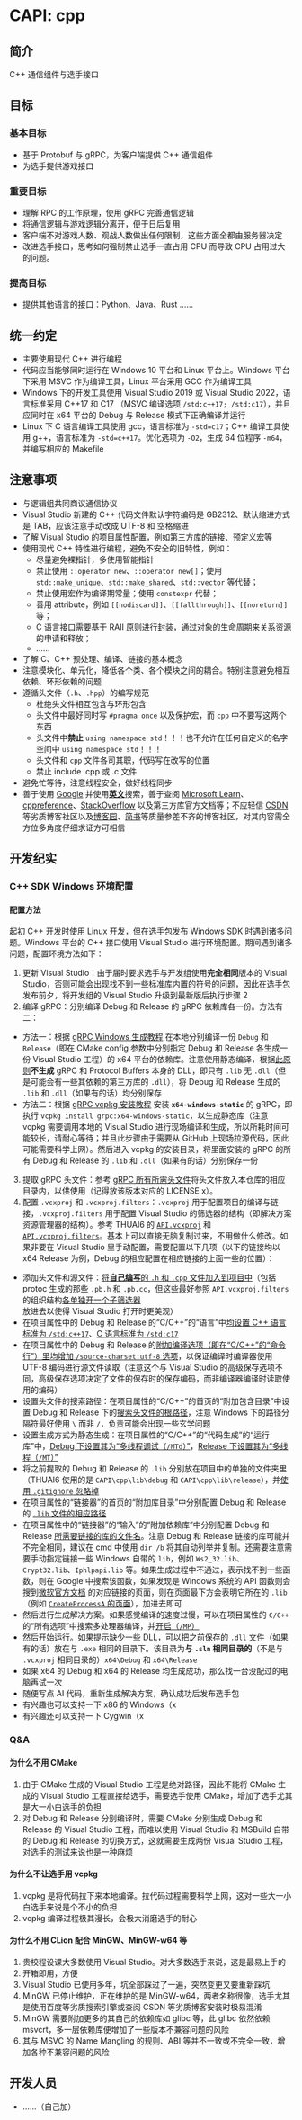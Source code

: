 # CAPI: cpp

## 简介

C++ 通信组件与选手接口

## 目标

### 基本目标

- 基于 Protobuf 与 gRPC，为客户端提供 C++ 通信组件
- 为选手提供游戏接口

### 重要目标

- 理解 RPC 的工作原理，使用 gRPC 完善通信逻辑
- 将通信逻辑与游戏逻辑分离开，便于日后复用
- 客户端不对游戏人数、观战人数做出任何限制，这些方面全都由服务器决定
- 改进选手接口，思考如何强制禁止选手一直占用 CPU 而导致 CPU 占用过大的问题。

### 提高目标

- 提供其他语言的接口：Python、Java、Rust ......

## 统一约定

- 主要使用现代 C++ 进行编程
- 代码应当能够同时运行在 Windows 10 平台和 Linux 平台上。Windows 平台下采用 MSVC 作为编译工具，Linux 平台采用 GCC 作为编译工具
- Windows 下的开发工具使用 Visual Studio 2019 或 Visual Studio 2022，语言标准采用 C++17 和 C17 （MSVC 编译选项 `/std:c++17; /std:c17`），并且应同时在 x64 平台的 Debug 与 Release 模式下正确编译并运行  
- Linux 下 C 语言编译工具使用 gcc，语言标准为 `-std=c17`；C++ 编译工具使用 g++，语言标准为 `-std=c++17`。优化选项为 `-O2`，生成 64 位程序 `-m64`，并编写相应的 Makefile  

## 注意事项

- 与逻辑组共同商议通信协议
- Visual Studio 新建的 C++ 代码文件默认字符编码是 GB2312、默认缩进方式是 TAB，应该注意手动改成 UTF-8 和 空格缩进  
- 了解 Visual Studio 的项目属性配置，例如第三方库的链接、预定义宏等  
- 使用现代 C++ 特性进行编程，避免不安全的旧特性，例如：
  + 尽量避免裸指针，多使用智能指针
  + 禁止使用 `::operator new`、`::operator new[]`；使用 `std::make_unique`、`std::make_shared`、`std::vector` 等代替；
  + 禁止使用宏作为编译期常量；使用 `constexpr` 代替；
  + 善用 attribute，例如 `[[nodiscard]]`、`[[fallthrough]]`、`[[noreturn]]` 等；
  + C 语言接口需要基于 RAII 原则进行封装，通过对象的生命周期来关系资源的申请和释放；
  + ……
- 了解 C、C++ 预处理、编译、链接的基本概念  
- 注意模块化、单元化，降低各个类、各个模块之间的耦合。特别注意避免相互依赖、环形依赖的问题  
- 遵循头文件（`.h`、`.hpp`）的编写规范  
  + 杜绝头文件相互包含与环形包含  
  + 头文件中最好同时写 `#pragma once` 以及保护宏，而 `cpp` 中不要写这两个东西  
  + 头文件中**禁止** `using namespace std`！！！也不允许在任何自定义的名字空间中 `using namespace std`！！！  
  + 头文件和 `cpp` 文件各司其职，代码写在改写的位置  
  + 禁止 include .cpp 或 .c 文件
- 避免忙等待，注意线程安全，做好线程同步  
- 善于使用 [Google](https://www.google.com/) 并使用[**英文**](https://en.wikipedia.org/wiki/American_English)搜索，善于查阅 [Microsoft Learn](https://learn.microsoft.com/)、[cppreference](https://en.cppreference.com/)、[StackOverflow](https://stackoverflow.com/) 以及第三方库官方文档等；不应轻信 [CSDN](https://www.csdn.net/) 等劣质博客社区以及[博客园](https://www.cnblogs.com/)、[简书](https://www.jianshu.com/)等质量参差不齐的博客社区，对其内容需全方位多角度仔细求证方可相信

## 开发纪实

### C++ SDK Windows 环境配置

#### 配置方法

起初 C++ 开发时使用 Linux 开发，但在选手包发布 Windows SDK 时遇到诸多问题。Windows 平台的 C++ 接口使用 Visual Studio 进行环境配置。期间遇到诸多问题，配置环境方法如下：

1. 更新 Visual Studio：由于届时要求选手与开发组使用**完全相同**版本的 Visual Studio，否则可能会出现找不到一些标准库内置的符号的问题，因此在选手包发布前夕，将开发组的 Visual Studio 升级到最新版后执行步骤 2
2. 编译 gRPC：分别编译 Debug 和 Release 的 gRPC 依赖库各一份。方法有二：
  - 方法一：根据 [gRPC Windows 生成教程](https://github.com/grpc/grpc/blob/0b2609a61d50f2dbba4604978ef9243543a2675a/BUILDING.md#windows-using-visual-studio-2019-or-later) 在本地分别编译一份 `Debug` 和 `Release`（即在 CMake config 参数中分别指定 Debug 和 Release 各生成一份 Visual Studio 工程）的 x64 平台的依赖库。注意使用静态编译，根据[此原则](https://github.com/grpc/grpc/blob/0b2609a61d50f2dbba4604978ef9243543a2675a/BUILDING.md#windows-a-note-on-building-shared-libs-dlls)**不生成** gRPC 和 Protocol Buffers 本身的 DLL，即只有 `.lib` 无 `.dll`（但是可能会有一些其依赖的第三方库的 `.dll`），将 Debug 和 Release 生成的 `.lib` 和 `.dll`（如果有的话）均分别保存
  - 方法二：根据 [gRPC vcpkg 安装教程](https://github.com/grpc/grpc/tree/master/src/cpp#install-using-vcpkg-package) 安装 **`x64-windows-static`** 的 gRPC，即执行 `vcpkg install grpc:x64-windows-static`，以生成静态库（注意 vcpkg 需要调用本地的 Visual Studio 进行现场编译和生成，所以所耗时间可能较长，请耐心等待；并且此步骤由于需要从 GitHub 上现场拉源代码，因此可能需要科学上网）。然后进入 vcpkg 的安装目录，将里面安装的 gRPC 的所有 Debug 和 Release 的 `.lib` 和 `.dll`（如果有的话）分别保存一份
3. 提取 gRPC 头文件：参考 [gRPC 所有所需头文件](https://github.com/eesast/THUAI6/tree/217d87aeedf6735e3257acb1e2c70574df45b823/CAPI/cpp/grpc)将头文件放入本仓库的相应目录内，以供使用（记得放该版本对应的 LICENSE x）。
4. 配置 `.vcxproj` 和 `.vcxproj.filters`：`.vcxproj` 用于配置项目的编译与链接，`.vcxproj.filters` 用于配置 Visual Studio 的筛选器的结构（即解决方案资源管理器的结构）。参考 THUAI6 的 [`API.vcxproj`](https://github.com/eesast/THUAI6/blob/ad4db599f97449786e6c910940bf4f69224d5408/CAPI/cpp/API/API.vcxproj) 和 [`API.vcxproj.filters`](https://github.com/eesast/THUAI6/blob/ad4db599f97449786e6c910940bf4f69224d5408/CAPI/cpp/API/API.vcxproj.filters)。基本上可以直接无脑复制过来，不用做什么修改。如果非要在 Visual Studio 里手动配置，需要配置以下几项（以下的链接均以 x64 Release 为例，Debug 的相应配置在相应链接的上面一些的位置）：
  - 添加头文件和源文件：[将**自己编写**的 `.h` 和 `.cpp` 文件加入到项目中](https://github.com/eesast/THUAI6/blob/c8e1fbe299c67a6e101fa02e85bcc971acd0f48b/CAPI/cpp/API/API.vcxproj#L169-L197)（包括 protoc 生成的那些 `.pb.h` 和 `.pb.cc`，但这些最好参照 `API.vcxproj.filters` 的组织结构[各单独开一个子筛选器](https://github.com/eesast/THUAI6/blob/c8e1fbe299c67a6e101fa02e85bcc971acd0f48b/CAPI/cpp/API/API.vcxproj.filters#L16-L21)放进去以使得 Visual Studio 打开时更美观）
  - 在项目属性中的 Debug 和 Release 的“C/C++”的“语言”中[均设置 C++ 语言标准为 `/std:c++17`](https://github.com/eesast/THUAI6/blob/c8e1fbe299c67a6e101fa02e85bcc971acd0f48b/CAPI/cpp/API/API.vcxproj#L154)、[C 语言标准为 `/std:c17`](https://github.com/eesast/THUAI6/blob/c8e1fbe299c67a6e101fa02e85bcc971acd0f48b/CAPI/cpp/API/API.vcxproj#L155)
  - 在项目属性中的 Debug 和 Release 的[附加编译选项（即在“C/C++”的“命令行”）里均增加 `/source-charset:utf-8` 选项](https://github.com/eesast/THUAI6/blob/c8e1fbe299c67a6e101fa02e85bcc971acd0f48b/CAPI/cpp/API/API.vcxproj#L157)，以保证编译时编译器使用 UTF-8 编码进行源文件读取（注意这个与 Visual Studio 的高级保存选项不同，高级保存选项决定了文件的保存时的保存编码，而非编译器编译时读取使用的编码）
  - 设置头文件的搜索路径：在项目属性的“C/C++”的首页的“附加包含目录”中设置 Debug 和 Release 下的[搜索头文件的根路径](https://github.com/eesast/THUAI6/blob/c8e1fbe299c67a6e101fa02e85bcc971acd0f48b/CAPI/cpp/API/API.vcxproj#L156)，注意 Windows 下的路径分隔符最好使用 `\` 而非 `/`，负责可能会出现一些玄学问题
  - 设置生成方式为静态生成：在项目属性的“C/C++”的“代码生成”的“运行库”中，[Debug 下设置其为“多线程调试（`/MTd`）”](https://github.com/eesast/THUAI6/blob/c8e1fbe299c67a6e101fa02e85bcc971acd0f48b/CAPI/cpp/API/API.vcxproj#L137)，[Release 下设置其为“多线程（`/MT`）”](https://github.com/eesast/THUAI6/blob/c8e1fbe299c67a6e101fa02e85bcc971acd0f48b/CAPI/cpp/API/API.vcxproj#L158)
  - 将之前提取的 Debug 和 Release 的 `.lib` 分别放在项目中的单独的文件夹里（THUAI6 使用的是 `CAPI\cpp\lib\debug` 和 `CAPI\cpp\lib\release`），并[使用 `.gitignore` 忽略掉](https://github.com/eesast/THUAI6/blob/c8e1fbe299c67a6e101fa02e85bcc971acd0f48b/CAPI/cpp/.gitignore#L502)
  - 在项目属性的“链接器”的首页的“附加库目录”中分别配置 Debug 和 Release 的 [`.lib` 文件的相应路径](https://github.com/eesast/THUAI6/blob/c8e1fbe299c67a6e101fa02e85bcc971acd0f48b/CAPI/cpp/API/API.vcxproj#L166)
  - 在项目属性中的“链接器”的“输入”的“附加依赖库”中分别配置 Debug 和 Release [所需要链接的库的文件名](https://github.com/eesast/THUAI6/blob/c8e1fbe299c67a6e101fa02e85bcc971acd0f48b/CAPI/cpp/API/API.vcxproj#L165)。注意 Debug 和 Release 链接的库可能并不完全相同，建议在 cmd 中使用 `dir /b` 将其自动列举并复制。还需要注意需要手动指定链接一些 Windows 自带的 `lib`，例如 `Ws2_32.lib`、`Crypt32.lib`、`Iphlpapi.lib` 等。如果生成过程中不通过，表示找不到一些函数，则在 Google 中搜索该函数，如果发现是 Windows 系统的 API 函数则会搜到[微软官方文档](https://learn.microsoft.com) 的对应链接的页面，则在页面最下方会表明它所在的 `.lib`（例如 [`CreateProcessA` 的页面](https://learn.microsoft.com/en-us/windows/win32/api/processthreadsapi/nf-processthreadsapi-createprocessa#requirements)），加进去即可
  - 然后进行生成解决方案。如果感觉编译的速度过慢，可以在项目属性的 `C/C++` 的“所有选项”中搜索多处理器编译，并[开启（`/MP`）](https://github.com/eesast/THUAI6/blob/ad4db599f97449786e6c910940bf4f69224d5408/CAPI/cpp/API/API.vcxproj#L162)
  - 然后开始运行。如果提示缺少一些 DLL，可以把之前保存的 `.dll` 文件（如果有的话）放在与 `.exe` 相同的目录下。该目录为**与 `.sln` 相同目录的**（不是与 `.vcxproj` 相同目录的）`x64\Debug` 和 `x64\Release`
  - 如果 x64 的 Debug 和 x64 的 Release 均生成成功，那么找一台没配过的电脑再试一次
  - 随便写点 AI 代码，重新生成解决方案，确认成功后发布选手包
  - 有兴趣也可以支持一下 x86 的 Windows（x
  - 有兴趣还可以支持一下 Cygwin（x
  
### Q&A

#### 为什么不用 CMake

1. 由于 CMake 生成的 Visual Studio 工程是绝对路径，因此不能将 CMake 生成的 Visual Studio 工程直接给选手，需要选手使用 CMake，增加了选手尤其是大一小白选手的负担
2. 对 Debug 和 Release 分别编译时，需要 CMake 分别生成 Debug 和 Release 的 Visual Studio 工程，而难以使用 Visual Studio 和 MSBuild 自带的 Debug 和 Release 的切换方式，这就需要生成两份 Visual Studio 工程，对选手的测试来说也是一种麻烦

#### 为什么不让选手用 vcpkg

1. vcpkg 是将代码拉下来本地编译。拉代码过程需要科学上网，这对一些大一小白选手来说是个不小的负担
2. vcpkg 编译过程极其漫长，会极大消磨选手的耐心

#### 为什么不用 CLion 配合 MinGW、MinGW-w64 等

1. 贵校程设课大多数使用 Visual Studio。对大多数选手来说，这是最易上手的
2. 开箱即用，方便
3. Visual Studio 已使用多年，坑全部踩过了一遍，突然变更又要重新踩坑
4. MinGW 已停止维护，正在维护的是 MinGW-w64，两者名称很像，选手尤其是使用百度等劣质搜索引擎或查阅 CSDN 等劣质博客安装时极易混淆
5. MinGW 需要附加更多的其自己的依赖库如 glibc 等，此 glibc 依然依赖 msvcrt，多一层依赖库便增加了一些版本不兼容问题的风险
6. 其与 MSVC 的 Name Mangling 的规则、ABI 等并不一致或不完全一致，增加各种不兼容问题的风险

## 开发人员

- ......（自己加）
